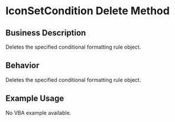 # IconSetCondition Delete Method

## Business Description
Deletes the specified conditional formatting rule object.

## Behavior
Deletes the specified conditional formatting rule object.

## Example Usage
No VBA example available.